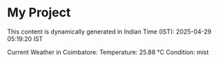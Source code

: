 # My Project

This content is dynamically generated in Indian Time (IST): 2025-04-29 05:19:20 IST


Current Weather in Coimbatore:
Temperature: 25.88 °C
Condition: mist
